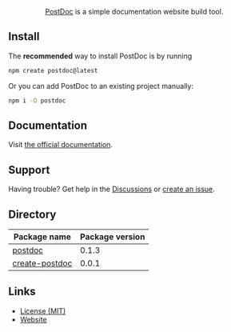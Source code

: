 <p style="text-align: center;">
   <a href="#">PostDoc</a> is a simple documentation website build tool.
</p>

## Install

The **recommended** way to install PostDoc is by running

```bash
npm create postdoc@latest
```

Or you can add PostDoc to an existing project manually: 

```bash
npm i -D postdoc
```

## Documentation

Visit [the official documentation](#).

## Support

Having trouble? Get help in the [Discussions](https://github.com/PostDocJS/postdoc/discussions) or [create an issue](https://github.com/PostDocJS/postdoc/issues).

## Directory

| Package name                                | Package version |
|---------------------------------------------|-----------------|
| [postdoc](/PostDocJS/postdoc)               | 0.1.3           |
| [create-postdoc](/PostDocJS/create-postdoc) | 0.0.1           |

## Links

- [License (MIT)](LICENSE)
- [Website](#)